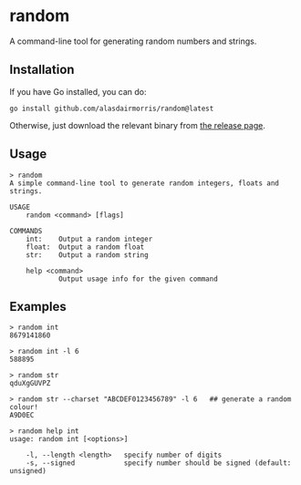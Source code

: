 # random

A command-line tool for generating random numbers and strings.

## Installation

If you have Go installed, you can do:

```
go install github.com/alasdairmorris/random@latest
```

Otherwise, just download the relevant binary from [the release page](https://github.com/alasdairmorris/random/releases).

## Usage

```
> random
A simple command-line tool to generate random integers, floats and strings.

USAGE
    random <command> [flags]

COMMANDS
    int:    Output a random integer
    float:  Output a random float
    str:    Output a random string

    help <command>
            Output usage info for the given command
```

## Examples

```
> random int
8679141860
```

```
> random int -l 6
588895
```

```
> random str
qduXgGUVPZ
```

```
> random str --charset "ABCDEF0123456789" -l 6   ## generate a random colour!
A9D0EC
```

```
> random help int
usage: random int [<options>]

    -l, --length <length>   specify number of digits
    -s, --signed            specify number should be signed (default: unsigned)

```
